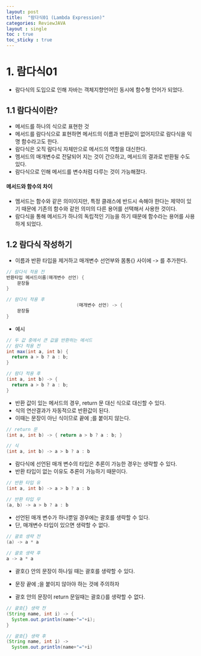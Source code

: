 ```yaml
---
layout: post
title:  "람다식01 (Lambda Expression)"
categories: ReviewJAVA
layout : single
toc : true 
toc_sticky : true
---
```


# 1. 람다식01

- 람다식의 도입으로 인해 자바는 객체지향언어인 동시에 함수형 언어가 되었다.



## 1.1 람다식이란?

- 메서드를 하나의 식으로 표현한 것
- 메서드를 람다식으로 표현하면 메서드의 이름과 반환값이 없어지므로 람다식을 익명 함수라고도 한다.
- 람다식은 오직 람다식 자체만으로 메서드의 역할을 대신한다.
- 멤서드의 매개변수로 전달되어 지는 것이 간으하고, 메서드의 결과로 반환될 수도 있다.
- 람다식으로 인해 메서드를 변수처럼 다루는 것이 가능해졌다.



#### 메서드와 함수의 차이

- 멤서드는 함수와 같은 의미이지만, 특정 클래스에 반드시 속해야 한다는 제약이 있기 때문에 기존의 함수와 같읜 의미의 다른 용어를 선택해서 사용한 것이다.
- 람다식을 통해 메서드가 하나의 독립적인 기능을 하기 때문에 함수라는 용어를 사용하게 되었다.



## 1.2 람다식 작성하기

- 이름과 반환 타입을 제거하고 매개변수 선언부와 몸통{} 사이에 -> 를 추가한다.

```java
// 람다식 적용 전
반환타입 메서드이름(매개변수 선언) {
	문장들
}

// 람다식 적용 후
						  (매개변수 선언) -> {
	문장들
}
```

- 예시

```java
// 두 값 중에서 큰 값을 반환하는 메서드
// 람다 적용 전
int max(int a, int b) {
  return a > b ? a : b;
}

// 람다 적용 후
(int a, int b) -> {
  return a > b ? a : b;
}
```

- 반환 값이 있는 메서드의 경우, return 문 대신 식으로 대신할 수 있다.
- 식의 연산결과가 자동적으로 반환값이 된다.
- 이때는 문장이 아닌 식이므로 끝에 ;를 붙이지 않는다.

```java
// return 문
(int a, int b) -> { return a > b ? a : b; }

// 식
(int a, int b) -> a > b ? a : b
```

- 람다식에 선언된 매개 변수의 타입은 추론이 가능한 경우는 생략할 수 있다.
- 반환 타입이 없는 이유도 추론이 가능하기 때문이다.

```java
// 반환 타입 유
(int a, int b) -> a > b ? a : b

// 반환 타입 무
(a, b) -> a > b ? a : b
```

- 선언된 매개 변수가 하나뿐일 경우에는 괄호를 생략할 수 있다.
- 단, 매개변수 타입이 있으면 생략할 수 없다.

```java
// 괄호 생략 전
(a) -> a * a 
  
// 괄호 생략 후
a -> a * a 
```

- 괄호{} 안의 문장이 하나일 때는 괄호를 생략할 수 있다.
- 문장 끝에 ;을 붙이지 않아야 하는 것에 주의하자

- 괄호 안의 문장이 return 문일때는 괄호{}를 생략할 수 없다.

```java
// 괄호{} 생략 전
(String name, int i) -> {
  System.out.println(name+"="+i);
}

// 괄호{} 생략 후
(String name, int i) ->
  System.out.println(name+"="+i)
```